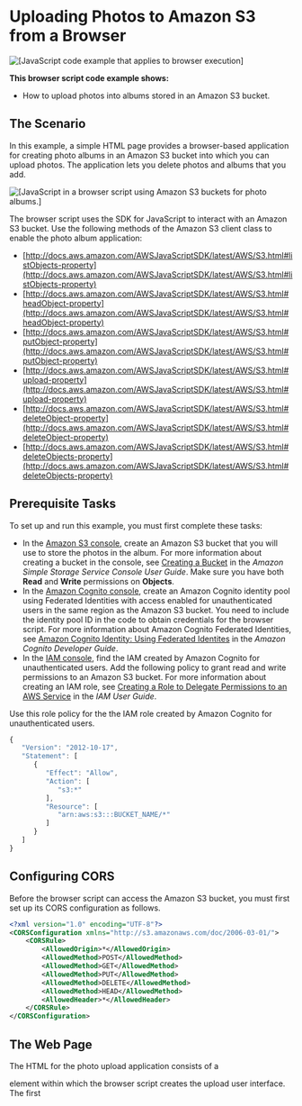 # Uploading Photos to Amazon S3 from a Browser<a name="s3-example-photo-album"></a>

![\[JavaScript code example that applies to browser execution\]](http://docs.aws.amazon.com/sdk-for-javascript/v2/developer-guide/images/browsericon.png)

**This browser script code example shows:**
+ How to upload photos into albums stored in an Amazon S3 bucket\.

## The Scenario<a name="s3-example-photo-album-scenario"></a>

In this example, a simple HTML page provides a browser\-based application for creating photo albums in an Amazon S3 bucket into which you can upload photos\. The application lets you delete photos and albums that you add\.

![\[JavaScript in a browser script using Amazon S3 buckets for photo albums.\]](http://docs.aws.amazon.com/sdk-for-javascript/v2/developer-guide/images/s3-photo-album-example.png)

The browser script uses the SDK for JavaScript to interact with an Amazon S3 bucket\. Use the following methods of the Amazon S3 client class to enable the photo album application: 
+ [http://docs.aws.amazon.com/AWSJavaScriptSDK/latest/AWS/S3.html#listObjects-property](http://docs.aws.amazon.com/AWSJavaScriptSDK/latest/AWS/S3.html#listObjects-property)
+ [http://docs.aws.amazon.com/AWSJavaScriptSDK/latest/AWS/S3.html#headObject-property](http://docs.aws.amazon.com/AWSJavaScriptSDK/latest/AWS/S3.html#headObject-property)
+ [http://docs.aws.amazon.com/AWSJavaScriptSDK/latest/AWS/S3.html#putObject-property](http://docs.aws.amazon.com/AWSJavaScriptSDK/latest/AWS/S3.html#putObject-property)
+ [http://docs.aws.amazon.com/AWSJavaScriptSDK/latest/AWS/S3.html#upload-property](http://docs.aws.amazon.com/AWSJavaScriptSDK/latest/AWS/S3.html#upload-property)
+ [http://docs.aws.amazon.com/AWSJavaScriptSDK/latest/AWS/S3.html#deleteObject-property](http://docs.aws.amazon.com/AWSJavaScriptSDK/latest/AWS/S3.html#deleteObject-property)
+ [http://docs.aws.amazon.com/AWSJavaScriptSDK/latest/AWS/S3.html#deleteObjects-property](http://docs.aws.amazon.com/AWSJavaScriptSDK/latest/AWS/S3.html#deleteObjects-property)

## Prerequisite Tasks<a name="s3-example-photo-album-scenario-prerequisites"></a>

To set up and run this example, you must first complete these tasks:
+ In the [Amazon S3 console](https://console.aws.amazon.com/s3/), create an Amazon S3 bucket that you will use to store the photos in the album\. For more information about creating a bucket in the console, see [Creating a Bucket](http://docs.aws.amazon.com/AmazonS3/latest/user-guide/CreatingaBucket.html) in the *Amazon Simple Storage Service Console User Guide*\. Make sure you have both **Read** and **Write** permissions on **Objects**\.
+ In the [Amazon Cognito console](https://console.aws.amazon.com/cognito/), create an Amazon Cognito identity pool using Federated Identities with access enabled for unauthenticated users in the same region as the Amazon S3 bucket\. You need to include the identity pool ID in the code to obtain credentials for the browser script\. For more information about Amazon Cognito Federated Identities, see [Amazon Cognito Identity: Using Federated Identites](http://docs.aws.amazon.com/cognito/latest/developerguide/cognito-identity.html) in the *Amazon Cognito Developer Guide*\.
+ In the [IAM console](https://console.aws.amazon.com/iam/), find the IAM created by Amazon Cognito for unauthenticated users\. Add the following policy to grant read and write permissions to an Amazon S3 bucket\. For more information about creating an IAM role, see [Creating a Role to Delegate Permissions to an AWS Service](http://docs.aws.amazon.com/IAM/latest/UserGuide/id_roles_create_for-service.html) in the *IAM User Guide*\.

Use this role policy for the the IAM role created by Amazon Cognito for unauthenticated users\.

```js
{
   "Version": "2012-10-17",
   "Statement": [
      {
         "Effect": "Allow",
         "Action": [
            "s3:*"
         ],
         "Resource": [
            "arn:aws:s3:::BUCKET_NAME/*"
         ]
      }
   ]
}
```

## Configuring CORS<a name="s3-example-photo-album-cors-configuration"></a>

Before the browser script can access the Amazon S3 bucket, you must first set up its CORS configuration as follows\.

```xml
<?xml version="1.0" encoding="UTF-8"?>
<CORSConfiguration xmlns="http://s3.amazonaws.com/doc/2006-03-01/">
    <CORSRule>
        <AllowedOrigin>*</AllowedOrigin>
        <AllowedMethod>POST</AllowedMethod>
        <AllowedMethod>GET</AllowedMethod>
        <AllowedMethod>PUT</AllowedMethod>
        <AllowedMethod>DELETE</AllowedMethod>
        <AllowedMethod>HEAD</AllowedMethod>
        <AllowedHeader>*</AllowedHeader>
    </CORSRule>
</CORSConfiguration>
```

## The Web Page<a name="s3-example-photo-album-html"></a>

The HTML for the photo upload application consists of a <div> element within which the browser script creates the upload user interface\. The first <script> element adds the SDK to the browser script\. The second <script> element adds the external JavaScript file that holds the browser script code\.

```html
<!DOCTYPE html>
<html>
  <head>
    <script src="https://sdk.amazonaws.com/js/aws-sdk-2.282.1.min.js"></script>
    <script src="./app.js"></script>
    <script>
       function getHtml(template) {
          return template.join('\n');
       }
       listAlbums();
    </script>
  </head>
  <body>
    <h1>My Photo Albums App</h1>
    <div id="app"></div>
  </body>
</html>
```

## Configuring the SDK<a name="s3-example-photo-album-configure-sdk"></a>

Obtain the credentials needed to configure the SDK by calling the `CognitoIdentityCredentials` method, providing the Amazon Cognito identity pool ID\. Next, create an `AWS.S3` service object\.

```js
var albumBucketName = 'BUCKET_NAME';
var bucketRegion = 'REGION';
var IdentityPoolId = 'IDENTITY_POOL_ID';

AWS.config.update({
  region: bucketRegion,
  credentials: new AWS.CognitoIdentityCredentials({
    IdentityPoolId: IdentityPoolId
  })
});

var s3 = new AWS.S3({
  apiVersion: '2006-03-01',
  params: {Bucket: albumBucketName}
});
```

Nearly all of the rest of the code in this example is organized into a series of functions that gather and present information about the albums in the bucket, upload and display photos uploaded into albums, and delete photos and albums\. Those functions are:
+ `listAlbums`
+ `createAlbum`
+ `viewAlbum`
+ `addPhoto`
+ `deleteAlbum`
+ `deletePhoto`

## Listing Albums in the Bucket<a name="s3-example-photo-album-list-albums"></a>

The application creates albums in the Amazon S3 bucket as objects whose keys begin with a forward slash character, indicating the object functions as a folder\. To list all the existing albums in the bucket, the application's `listAlbums` function calls the `listObjects` method of the `AWS.S3` service object while using `commonPrefix` so the call returns only objects used as albums\.

The rest of the function takes the list of albums from the Amazon S3 bucket and generates the HTML needed to display the album list in the web page\. It also enables deleting and opening individual albums\.

```js
function listAlbums() {
  s3.listObjects({Delimiter: '/'}, function(err, data) {
    if (err) {
      return alert('There was an error listing your albums: ' + err.message);
    } else {
      var albums = data.CommonPrefixes.map(function(commonPrefix) {
        var prefix = commonPrefix.Prefix;
        var albumName = decodeURIComponent(prefix.replace('/', ''));
        return getHtml([
          '<li>',
            '<span onclick="deleteAlbum(\'' + albumName + '\')">X</span>',
            '<span onclick="viewAlbum(\'' + albumName + '\')">',
              albumName,
            '</span>',
          '</li>'
        ]);
      });
      var message = albums.length ?
        getHtml([
          '<p>Click on an album name to view it.</p>',
          '<p>Click on the X to delete the album.</p>'
        ]) :
        '<p>You do not have any albums. Please Create album.';
      var htmlTemplate = [
        '<h2>Albums</h2>',
        message,
        '<ul>',
          getHtml(albums),
        '</ul>',
        '<button onclick="createAlbum(prompt(\'Enter Album Name:\'))">',
          'Create New Album',
        '</button>'
      ]
      document.getElementById('app').innerHTML = getHtml(htmlTemplate);
    }
  });
}
```

## Creating an Album in the Bucket<a name="s3-example-photo-album-create-album"></a>

To create an album in the Amazon S3 bucket, the application's `createAlbum` function first validates the name given for the new album to ensure it contains suitable characters\. The function then forms an Amazon S3 object key, passing it to the `headObject` method of the Amazon S3 service object\. This method returns the metadata for the specified key, so if it returns data, then an object with that key already exists\.

If the album doesn't already exist, the function calls the `putObject` method of the `AWS.S3` service object to create the album\. It then calls the `viewAlbum` function to display the new empty album\.

```js
function createAlbum(albumName) {
  albumName = albumName.trim();
  if (!albumName) {
    return alert('Album names must contain at least one non-space character.');
  }
  if (albumName.indexOf('/') !== -1) {
    return alert('Album names cannot contain slashes.');
  }
  var albumKey = encodeURIComponent(albumName) + '/';
  s3.headObject({Key: albumKey}, function(err, data) {
    if (!err) {
      return alert('Album already exists.');
    }
    if (err.code !== 'NotFound') {
      return alert('There was an error creating your album: ' + err.message);
    }
    s3.putObject({Key: albumKey}, function(err, data) {
      if (err) {
        return alert('There was an error creating your album: ' + err.message);
      }
      alert('Successfully created album.');
      viewAlbum(albumName);
    });
  });
}
```

## Viewing an Album<a name="s3-example-photo-album-viewing-album"></a>

To display the contents of an album in the Amazon S3 bucket, the application's `viewAlbum` function takes an album name and creates the Amazon S3 key for that album\. The function then calls the `listObjects` method of the `AWS.S3` service object to obtain a list of all the objects \(photos\) in the album\.

The rest of the function takes the list of objects \(photos\) from the album and generates the HTML needed to display the photos in the web page\. It also enables deleting individual photos and navigating back to the album list\.

```js
function viewAlbum(albumName) {
  var albumPhotosKey = encodeURIComponent(albumName) + '/';
  s3.listObjects({Prefix: albumPhotosKey}, function(err, data) {
    if (err) {
      return alert('There was an error viewing your album: ' + err.message);
    }
    // `this` references the AWS.Response instance that represents the response
    var href = this.request.httpRequest.endpoint.href;
    var bucketUrl = href + albumBucketName + '/';

    var photos = data.Contents.map(function(photo) {
      var photoKey = photo.Key;
      var photoUrl = bucketUrl + encodeURIComponent(photoKey);
      return getHtml([
        '<span>',
          '<div>',
            '<img style="width:128px;height:128px;" src="' + photoUrl + '"/>',
          '</div>',
          '<div>',
            '<span onclick="deletePhoto(\'' + albumName + "','" + photoKey + '\')">',
              'X',
            '</span>',
            '<span>',
              photoKey.replace(albumPhotosKey, ''),
            '</span>',
          '</div>',
        '</span>',
      ]);
    });
    var message = photos.length ?
      '<p>Click on the X to delete the photo</p>' :
      '<p>You do not have any photos in this album. Please add photos.</p>';
    var htmlTemplate = [
      '<h2>',
        'Album: ' + albumName,
      '</h2>',
      message,
      '<div>',
        getHtml(photos),
      '</div>',
      '<input id="photoupload" type="file" accept="image/*">',
      '<button id="addphoto" onclick="addPhoto(\'' + albumName +'\')">',
        'Add Photo',
      '</button>',
      '<button onclick="listAlbums()">',
        'Back To Albums',
      '</button>',      
    ]
    document.getElementById('app').innerHTML = getHtml(htmlTemplate);
  });
}
```

## Adding Photos to an Album<a name="s3-example-photo-album-adding-photos"></a>

To upload a photo to an album in the Amazon S3 bucket, the application's `addPhoto` function uses a file picker element in the web page to identify a file to upload\. It then forms a key for the photo to upload from the current album name and the file name\.

The function calls the `upload` method of the Amazon S3 service object to upload the photo\. The `ACL` parameter is set to `public-read` so the application can fetch the photos in an album for display by their URL in the bucket\. After uploading the photo, the function redisplays the album so the uploaded photo appears\.

```js
function addPhoto(albumName) {
  var files = document.getElementById('photoupload').files;
  if (!files.length) {
    return alert('Please choose a file to upload first.');
  }
  var file = files[0];
  var fileName = file.name;
  var albumPhotosKey = encodeURIComponent(albumName) + '//';

  var photoKey = albumPhotosKey + fileName;
  s3.upload({
    Key: photoKey,
    Body: file,
    ACL: 'public-read'
  }, function(err, data) {
    if (err) {
      return alert('There was an error uploading your photo: ', err.message);
    }
    alert('Successfully uploaded photo.');
    viewAlbum(albumName);
  });
}
```

## Deleting a Photo<a name="s3-example-photo-album-delete-photo"></a>

To delete a photo from an album in the Amazon S3 bucket, the application's `deletePhoto` function calls the `deleteObject` method of the Amazon S3 service object\. This deletes the photo specified by the `photoKey` value passed to the function\.

```js
function deletePhoto(albumName, photoKey) {
  s3.deleteObject({Key: photoKey}, function(err, data) {
    if (err) {
      return alert('There was an error deleting your photo: ', err.message);
    }
    alert('Successfully deleted photo.');
    viewAlbum(albumName);
  });
}
```

## Deleting an Album<a name="s3-example-photo-album-delete-album"></a>

To delete an album in the Amazon S3 bucket, the application's `deleteAlbum` function calls the `deleteObjects` method of the Amazon S3 service object\.

```js
function deleteAlbum(albumName) {
  var albumKey = encodeURIComponent(albumName) + '/';
  s3.listObjects({Prefix: albumKey}, function(err, data) {
    if (err) {
      return alert('There was an error deleting your album: ', err.message);
    }
    var objects = data.Contents.map(function(object) {
      return {Key: object.Key};
    });
    s3.deleteObjects({
      Delete: {Objects: objects, Quiet: true}
    }, function(err, data) {
      if (err) {
        return alert('There was an error deleting your album: ', err.message);
      }
      alert('Successfully deleted album.');
      listAlbums();
    });
  });
}
```
